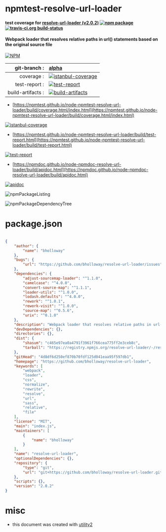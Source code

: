 # npmtest-resolve-url-loader

#### test coverage for  [resolve-url-loader (v2.0.2)](https://github.com/bholloway/resolve-url-loader)  [![npm package](https://img.shields.io/npm/v/npmtest-resolve-url-loader.svg?style=flat-square)](https://www.npmjs.org/package/npmtest-resolve-url-loader) [![travis-ci.org build-status](https://api.travis-ci.org/npmtest/node-npmtest-resolve-url-loader.svg)](https://travis-ci.org/npmtest/node-npmtest-resolve-url-loader)

#### Webpack loader that resolves relative paths in url() statements based on the original source file

[![NPM](https://nodei.co/npm/resolve-url-loader.png?downloads=true&downloadRank=true&stars=true)](https://www.npmjs.com/package/resolve-url-loader)

| git-branch : | [alpha](https://github.com/npmtest/node-npmtest-resolve-url-loader/tree/alpha)|
|--:|:--|
| coverage : | [![istanbul-coverage](https://npmtest.github.io/node-npmtest-resolve-url-loader/build/coverage.badge.svg)](https://npmtest.github.io/node-npmtest-resolve-url-loader/build/coverage.html/index.html)|
| test-report : | [![test-report](https://npmtest.github.io/node-npmtest-resolve-url-loader/build/test-report.badge.svg)](https://npmtest.github.io/node-npmtest-resolve-url-loader/build/test-report.html)|
| build-artifacts : | [![build-artifacts](https://npmtest.github.io/node-npmtest-resolve-url-loader/glyphicons_144_folder_open.png)](https://github.com/npmtest/node-npmtest-resolve-url-loader/tree/gh-pages/build)|

- [https://npmtest.github.io/node-npmtest-resolve-url-loader/build/coverage.html/index.html](https://npmtest.github.io/node-npmtest-resolve-url-loader/build/coverage.html/index.html)

[![istanbul-coverage](https://npmtest.github.io/node-npmtest-resolve-url-loader/build/screenCapture.buildCi.browser.%252Ftmp%252Fbuild%252Fcoverage.lib.html.png)](https://npmtest.github.io/node-npmtest-resolve-url-loader/build/coverage.html/index.html)

- [https://npmtest.github.io/node-npmtest-resolve-url-loader/build/test-report.html](https://npmtest.github.io/node-npmtest-resolve-url-loader/build/test-report.html)

[![test-report](https://npmtest.github.io/node-npmtest-resolve-url-loader/build/screenCapture.buildCi.browser.%252Ftmp%252Fbuild%252Ftest-report.html.png)](https://npmtest.github.io/node-npmtest-resolve-url-loader/build/test-report.html)

- [https://npmdoc.github.io/node-npmdoc-resolve-url-loader/build/apidoc.html](https://npmdoc.github.io/node-npmdoc-resolve-url-loader/build/apidoc.html)

[![apidoc](https://npmdoc.github.io/node-npmdoc-resolve-url-loader/build/screenCapture.buildCi.browser.%252Ftmp%252Fbuild%252Fapidoc.html.png)](https://npmdoc.github.io/node-npmdoc-resolve-url-loader/build/apidoc.html)

![npmPackageListing](https://npmtest.github.io/node-npmtest-resolve-url-loader/build/screenCapture.npmPackageListing.svg)

![npmPackageDependencyTree](https://npmtest.github.io/node-npmtest-resolve-url-loader/build/screenCapture.npmPackageDependencyTree.svg)



# package.json

```json

{
    "author": {
        "name": "bholloway"
    },
    "bugs": {
        "url": "https://github.com/bholloway/resolve-url-loader/issues"
    },
    "dependencies": {
        "adjust-sourcemap-loader": "^1.1.0",
        "camelcase": "^4.0.0",
        "convert-source-map": "^1.1.1",
        "loader-utils": "^1.0.0",
        "lodash.defaults": "^4.0.0",
        "rework": "^1.0.1",
        "rework-visit": "^1.0.0",
        "source-map": "^0.5.6",
        "urix": "^0.1.0"
    },
    "description": "Webpack loader that resolves relative paths in url() statements based on the original source file",
    "devDependencies": {},
    "directories": {},
    "dist": {
        "shasum": "c465e97ea0a4791f3961f766cea775ff2e3ceb8c",
        "tarball": "https://registry.npmjs.org/resolve-url-loader/-/resolve-url-loader-2.0.2.tgz"
    },
    "gitHead": "4d8df6d250ef870b70fdf125d041eaa95f597db1",
    "homepage": "https://github.com/bholloway/resolve-url-loader",
    "keywords": [
        "webpack",
        "loader",
        "css",
        "normalize",
        "rewrite",
        "resolve",
        "url",
        "sass",
        "relative",
        "file"
    ],
    "license": "MIT",
    "main": "index.js",
    "maintainers": [
        {
            "name": "bholloway"
        }
    ],
    "name": "resolve-url-loader",
    "optionalDependencies": {},
    "repository": {
        "type": "git",
        "url": "git+https://github.com/bholloway/resolve-url-loader.git"
    },
    "scripts": {},
    "version": "2.0.2"
}
```



# misc
- this document was created with [utility2](https://github.com/kaizhu256/node-utility2)
